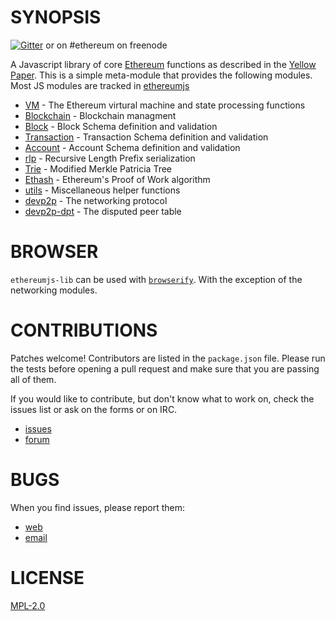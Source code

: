 SYNOPSIS  
===========

[![Gitter](https://badges.gitter.im/Join%20Chat.svg)](https://gitter.im/ethereum/ethereumjs-lib?utm_source=badge&utm_medium=badge&utm_campaign=pr-badge) or on #ethereum on freenode

A Javascript library of core [Ethereum](http://Ethereum.org) functions as described in the [Yellow Paper](https://github.com/ethereum/yellowpaper). This is a simple meta-module that provides the following modules. Most JS modules are tracked in [ethereumjs](https://github.com/ethereumjs)

 - [VM](https://github.com/ethereumjs/ethereumjs-vm) - The Ethereum virtural machine and state processing functions
 - [Blockchain](https://github.com/ethereumjs/ethereumjs-blockchain) - Blockchain managment
 - [Block](https://github.com/ethereumjs/ethereumjs-block) - Block Schema definition and validation
 - [Transaction](https://github.com/ethereumjs/ethereumjs-tx) - Transaction Schema definition and validation
 - [Account](https://github.com/ethereumjs/ethereumjs-account) - Account Schema definition and validation
 - [rlp](https://github.com/ethereumjs/rlp) - Recursive Length Prefix serialization
 - [Trie](https://github.com/ethereumjs/merkle-patricia-tree) - Modified Merkle Patricia Tree
 - [Ethash](https://github.com/ethereumjs/ethashjs) - Ethereum's Proof of Work algorithm
 - [utils](https://github.com/ethereumjs/ethereumjs-util) - Miscellaneous helper functions
 - [devp2p](https://github.com/ethereumjs/node-devp2p) - The networking protocol
 - [devp2p-dpt](https://github.com/ethereumjs/node-devp2p-dpt) - The disputed peer table

# BROWSER
`ethereumjs-lib` can be used with [`browserify`](http://browserify.org/). With the exception of the networking modules. 

# CONTRIBUTIONS

Patches welcome! Contributors are listed in the `package.json` file.
Please run the tests before opening a pull request and make sure that you are
passing all of them.

If you would like to contribute, but don't know what to work on, check
the issues list or ask on the forms or on IRC.

* [issues](http://github.com/ethereum/ethereumjs-lib/issues)
* [forum](https://forum.ethereum.org/categories/node-ethereum)


# BUGS

When you find issues, please report them:

* [web](http://github.com/ethereum/ethereumjs-tools/issues)
* [email](mailto:mb@ethdev.com)

# LICENSE
[MPL-2.0](https://tldrlegal.com/license/mozilla-public-license-2.0-(mpl-2))

